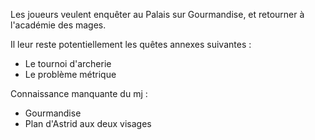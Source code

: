 Les joueurs veulent enquêter au Palais sur Gourmandise, et retourner à l'académie des mages.

Il leur reste potentiellement les quêtes annexes suivantes :
- Le tournoi d'archerie
- Le problème métrique

Connaissance manquante du mj :
- Gourmandise
- Plan d'Astrid aux deux visages